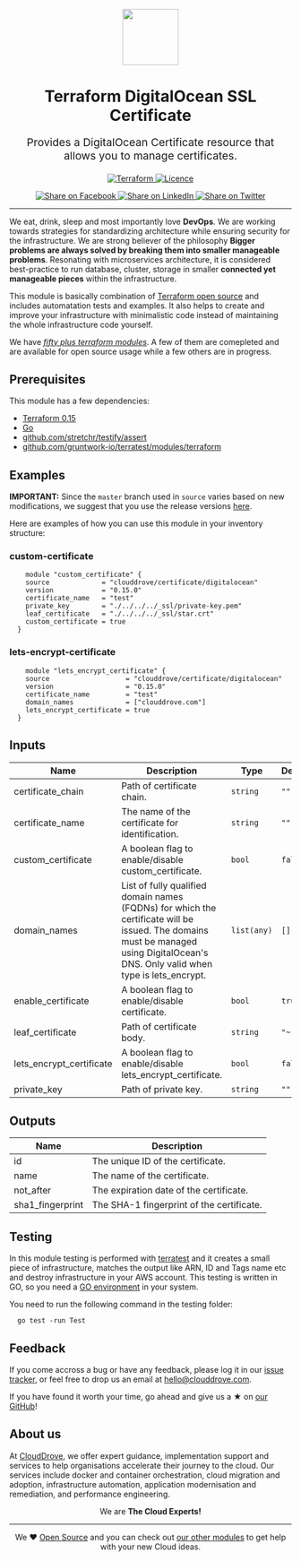 <!-- This file was automatically generated by the `geine`. Make all changes to `README.yaml` and run `make readme` to rebuild this file. -->

<p align="center"> <img src="https://user-images.githubusercontent.com/50652676/62349836-882fef80-b51e-11e9-99e3-7b974309c7e3.png" width="100" height="100"></p>


<h1 align="center">
    Terraform DigitalOcean SSL Certificate


</h1>

<p align="center" style="font-size: 1.2rem;"> 
    Provides a DigitalOcean Certificate resource that allows you to manage certificates.
     </p>

<p align="center">

<a href="https://www.terraform.io">
  <img src="https://img.shields.io/badge/Terraform-v0.15-green" alt="Terraform">
</a>
<a href="LICENSE.md">
  <img src="https://img.shields.io/badge/License-MIT-blue.svg" alt="Licence">
</a>


</p>
<p align="center">

<a href='https://facebook.com/sharer/sharer.php?u=https://github.com/clouddrove/terraform-digitalocean-ssl-certificate'>
  <img title="Share on Facebook" src="https://user-images.githubusercontent.com/50652676/62817743-4f64cb80-bb59-11e9-90c7-b057252ded50.png" />
</a>
<a href='https://www.linkedin.com/shareArticle?mini=true&title=Terraform+DigitalOcean+SSL+Certificate&url=https://github.com/clouddrove/terraform-digitalocean-ssl-certificate'>
  <img title="Share on LinkedIn" src="https://user-images.githubusercontent.com/50652676/62817742-4e339e80-bb59-11e9-87b9-a1f68cae1049.png" />
</a>
<a href='https://twitter.com/intent/tweet/?text=Terraform+DigitalOcean+SSL+Certificate&url=https://github.com/clouddrove/terraform-digitalocean-ssl-certificate'>
  <img title="Share on Twitter" src="https://user-images.githubusercontent.com/50652676/62817740-4c69db00-bb59-11e9-8a79-3580fbbf6d5c.png" />
</a>

</p>
<hr>


We eat, drink, sleep and most importantly love **DevOps**. We are working towards strategies for standardizing architecture while ensuring security for the infrastructure. We are strong believer of the philosophy <b>Bigger problems are always solved by breaking them into smaller manageable problems</b>. Resonating with microservices architecture, it is considered best-practice to run database, cluster, storage in smaller <b>connected yet manageable pieces</b> within the infrastructure. 

This module is basically combination of [Terraform open source](https://www.terraform.io/) and includes automatation tests and examples. It also helps to create and improve your infrastructure with minimalistic code instead of maintaining the whole infrastructure code yourself.

We have [*fifty plus terraform modules*][terraform_modules]. A few of them are comepleted and are available for open source usage while a few others are in progress.




## Prerequisites

This module has a few dependencies: 

- [Terraform 0.15](https://learn.hashicorp.com/terraform/getting-started/install.html)
- [Go](https://golang.org/doc/install)
- [github.com/stretchr/testify/assert](https://github.com/stretchr/testify)
- [github.com/gruntwork-io/terratest/modules/terraform](https://github.com/gruntwork-io/terratest)







## Examples


**IMPORTANT:** Since the `master` branch used in `source` varies based on new modifications, we suggest that you use the release versions [here](https://github.com/clouddrove/terraform-digitalocean-ssl-certificate/releases).


Here are examples of how you can use this module in your inventory structure:
### custom-certificate
```hcl
    module "custom_certificate" {
    source             = "clouddrove/certificate/digitalocean"
    version            = "0.15.0"
    certificate_name   = "test"
    private_key        = "./../../../_ssl/private-key.pem"
    leaf_certificate   = "./../../../_ssl/star.crt"
    custom_certificate = true
  }
```
### lets-encrypt-certificate
```hcl
    module "lets_encrypt_certificate" {
    source                   = "clouddrove/certificate/digitalocean"
    version                  = "0.15.0"
    certificate_name         = "test"
    domain_names             = ["clouddrove.com"]
    lets_encrypt_certificate = true
  }
```






## Inputs

| Name | Description | Type | Default | Required |
|------|-------------|------|---------|:--------:|
| certificate\_chain | Path of certificate chain. | `string` | `""` | no |
| certificate\_name | The name of the certificate for identification. | `string` | `""` | no |
| custom\_certificate | A boolean flag to enable/disable custom\_certificate. | `bool` | `false` | no |
| domain\_names | List of fully qualified domain names (FQDNs) for which the certificate will be issued. The domains must be managed using DigitalOcean's DNS. Only valid when type is lets\_encrypt. | `list(any)` | `[]` | no |
| enable\_certificate | A boolean flag to enable/disable certificate. | `bool` | `true` | no |
| leaf\_certificate | Path of certificate body. | `string` | `"~"` | no |
| lets\_encrypt\_certificate | A boolean flag to enable/disable lets\_encrypt\_certificate. | `bool` | `false` | no |
| private\_key | Path of private key. | `string` | `""` | no |

## Outputs

| Name | Description |
|------|-------------|
| id | The unique ID of the certificate. |
| name | The name of the certificate. |
| not\_after | The expiration date of the certificate. |
| sha1\_fingerprint | The SHA-1 fingerprint of the certificate. |




## Testing
In this module testing is performed with [terratest](https://github.com/gruntwork-io/terratest) and it creates a small piece of infrastructure, matches the output like ARN, ID and Tags name etc and destroy infrastructure in your AWS account. This testing is written in GO, so you need a [GO environment](https://golang.org/doc/install) in your system. 

You need to run the following command in the testing folder:
```hcl
  go test -run Test
```



## Feedback 
If you come accross a bug or have any feedback, please log it in our [issue tracker](https://github.com/clouddrove/terraform-digitalocean-ssl-certificate/issues), or feel free to drop us an email at [hello@clouddrove.com](mailto:hello@clouddrove.com).

If you have found it worth your time, go ahead and give us a ★ on [our GitHub](https://github.com/clouddrove/terraform-digitalocean-ssl-certificate)!

## About us

At [CloudDrove][website], we offer expert guidance, implementation support and services to help organisations accelerate their journey to the cloud. Our services include docker and container orchestration, cloud migration and adoption, infrastructure automation, application modernisation and remediation, and performance engineering.

<p align="center">We are <b> The Cloud Experts!</b></p>
<hr />
<p align="center">We ❤️  <a href="https://github.com/clouddrove">Open Source</a> and you can check out <a href="https://github.com/clouddrove">our other modules</a> to get help with your new Cloud ideas.</p>

  [website]: https://clouddrove.com
  [github]: https://github.com/clouddrove
  [linkedin]: https://cpco.io/linkedin
  [twitter]: https://twitter.com/clouddrove/
  [email]: https://clouddrove.com/contact-us.html
  [terraform_modules]: https://github.com/clouddrove?utf8=%E2%9C%93&q=terraform-&type=&language=
